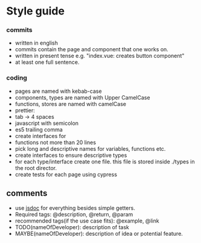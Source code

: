 # Style guide

### commits

-   written in english
-   commits contain the page and component that one works on.
-   written in present tense e.g. "index.vue: creates button component"
-   at least one full sentence.

### coding

-   pages are named with kebab-case
-   components, types are named with Upper CamelCase
-   functions, stores are named with camelCase
-   prettier:
-   tab -> 4 spaces
-   javascript with semicolon
-   es5 trailing comma
-   create interfaces for
-   functions not more than 20 lines
-   pick long and descriptive names for variables, functions etc.
-   create interfaces to ensure descriptive types
-   for each type/interface create one file. this file is stored
    inside ./types in the root director.
-   create tests for each page using cypress

## comments

-   use [jsdoc](https://jsdoc.app/about-getting-started.html) for everything
    besides simple getters.
-   Required tags: @description, @return, @param
-   recommended tags(if the use case fits): @example, @link
-   TODO(nameOfDeveloper): description of task
-   MAYBE(nameOfDeveloper): description of idea or potential feature.
